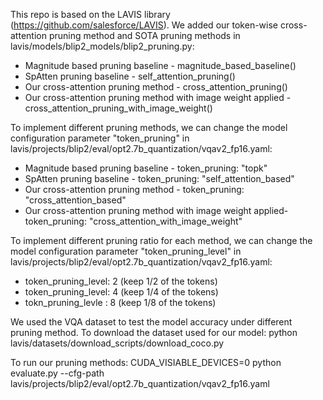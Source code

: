 This repo is based on the LAVIS library (https://github.com/salesforce/LAVIS). We added our token-wise cross-attention pruning method and SOTA pruning methods in lavis/models/blip2_models/blip2_pruning.py:
* Magnitude based pruning baseline - magnitude_based_baseline()
* SpAtten pruning baseline - self_attention_pruning()
* Our cross-attention pruning method - cross_attention_pruning()
* Our cross-attention pruning method with image weight applied - cross_attention_pruning_with_image_weight()

To implement different pruning methods, we can change the model configuration parameter "token_pruning" in lavis/projects/blip2/eval/opt2.7b_quantization/vqav2_fp16.yaml:
* Magnitude based pruning baseline - token_pruning: "topk"
* SpAtten pruning baseline - token_pruning: "self_attention_based"
* Our cross-attention pruning method - token_pruning: "cross_attention_based"
* Our cross-attention pruning method with image weight applied- token_pruning: "cross_attention_with_image_weight"
  
To implement different pruning ratio for each method, we can change the model configuration parameter "token_pruning_level" in lavis/projects/blip2/eval/opt2.7b_quantization/vqav2_fp16.yaml:
* token_pruning_level: 2 (keep 1/2 of the tokens)
* token_pruning_level: 4 (keep 1/4 of the tokens)
* tokn_pruning_levle : 8 (keep 1/8 of the tokens)
  
We used the VQA dataset to test the model accuracy under different pruning method. 
To download the dataset used for our model: python lavis/datasets/download_scripts/download_coco.py

To run our pruning methods: CUDA_VISIABLE_DEVICES=0 python evaluate.py --cfg-path lavis/projects/blip2/eval/opt2.7b_quantization/vqav2_fp16.yaml



           
